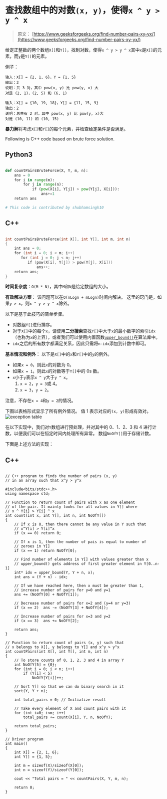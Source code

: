 # 查找数组中的对数`(x, y)`，使得`x ^ y > y ^ x`

> 原文： [https://www.geeksforgeeks.org/find-number-pairs-xy-yx/](https://www.geeksforgeeks.org/find-number-pairs-xy-yx/)

给定正整数的两个数组`X[]`和`Y[]`，找到对数，使得`x ^ y > y ^ x`其中`x`是`X[]`的元素，而`y`是`Y[]`的元素。

例子：

```
输入：X[] = {2, 1, 6}，Y = {1, 5}
输出：3
说明：共 3 对，其中 pow(x, y) 比 pow(y, x) 大
对是 (2, 1)，(2, 5) 和 (6, 1)

输入：X[] = {10, 19, 18}，Y[] = {11, 15, 9}
输出：2
说明：总共有 2 对，其中 pow(x, y) 比 pow(y, x)大
对是 (10, 11) 和 (10, 15)
```


**暴力解**将考虑`X[]`和`Y[]`的每个元素，并检查给定条件是否满足。

Following is C++ code based on brute force solution.

## Python3

```py

def countPairsBruteForce(X, Y, m, n): 
    ans = 0 
    for i in range(m): 
        for j in range(n): 
            if (pow(X[i], Y[j]) > pow(Y[j], X[i])): 
                ans+=1 
    return ans  

# This code is contributed by shubhamsingh10 

```

## C++ 

```cpp

int countPairsBruteForce(int X[], int Y[], int m, int n) 
{ 
    int ans = 0; 
    for (int i = 0; i < m; i++) 
       for (int j = 0; j < n; j++) 
          if (pow(X[i], Y[j]) > pow(Y[j], X[i])) 
              ans++; 
    return ans; 
} 

```

**时间复杂度**：`O(M * N)`，其中`M`和`N`是给定数组的大小。

**有效解决方案**：
该问题可以在`O(nLogn + mLogn)`时间内解决。 这里的窍门是，如果`y > x`，则`x ^ y > y ^ x`除外。

以下是基于此技巧的简单步骤。

*   对数组`Y[]`进行排序。
*   对于`X[]`中的每个`x`，请使用**二分搜索**查找`Y[]`中大于`x`的最小数字的索引`idx`（也称为`x`的上界），或者我们可以使用内置函数[`upper_bound()`](http://www.geeksforgeeks.org/stdupper_bound-in-cpp/)在算法库中。
*   `idx`之后的所有数字都满足关系，因此只需将`n-idx`添加到计数中即可。

**基本情况和例外**：
以下是`X[]`中的`x`和`Y[]`中的`y`的例外。

*   如果`x = 0`，则此`x`的对数为 0。
*   如果`x = 1`，则此`x`的对数等于`Y[]`中的 0s 数。
*   `x`小于`y`表示`x ^ y`大于`y ^ x`。
    1.  `x = 2`，`y = 3`或 4。
    2.  `x = 3`，`y = 2`。

注意，不存在`x = 4`和`y = 2`的情况。

下图以表格形式显示了所有例外情况。 值 1 表示对应的`(x, y)`形成有效对。
![exception table](img/5ac66bfd818f698f51cbccdcde7fd6cb.png)

在以下实现中，我们对`Y`数组进行预处理，并对其中的 0、1、2、3 和 4 进行计数，以便我们可以在恒定时间内处理所有异常。 数组`NoOfY[]`用于存储计数。

下面是上述方法的实现：

## C++

```

// C++ program to finds the number of pairs (x, y) 
// in an array such that x^y > y^x 

#include<bits/stdc++.h> 
using namespace std; 

// Function to return count of pairs with x as one element 
// of the pair. It mainly looks for all values in Y[] where 
// x ^ Y[i] > Y[i] ^ x 
int count(int x, int Y[], int n, int NoOfY[]) 
{ 
    // If x is 0, then there cannot be any value in Y such that 
    // x^Y[i] > Y[i]^x 
    if (x == 0) return 0; 

    // If x is 1, then the number of pais is equal to number of 
    // zeroes in Y[] 
    if (x == 1) return NoOfY[0]; 

    // Find number of elements in Y[] with values greater than x 
    // upper_bound() gets address of first greater element in Y[0..n-1] 
    int* idx = upper_bound(Y, Y + n, x); 
    int ans = (Y + n) - idx; 

    // If we have reached here, then x must be greater than 1, 
    // increase number of pairs for y=0 and y=1 
    ans += (NoOfY[0] + NoOfY[1]); 

    // Decrease number of pairs for x=2 and (y=4 or y=3) 
    if (x == 2)  ans -= (NoOfY[3] + NoOfY[4]); 

    // Increase number of pairs for x=3 and y=2 
    if (x == 3)  ans += NoOfY[2]; 

    return ans; 
} 

// Function to return count of pairs (x, y) such that 
// x belongs to X[], y belongs to Y[] and x^y > y^x 
int countPairs(int X[], int Y[], int m, int n) 
{ 
    // To store counts of 0, 1, 2, 3 and 4 in array Y 
    int NoOfY[5] = {0}; 
    for (int i = 0; i < n; i++) 
        if (Y[i] < 5) 
            NoOfY[Y[i]]++; 

    // Sort Y[] so that we can do binary search in it 
    sort(Y, Y + n); 

    int total_pairs = 0; // Initialize result 

    // Take every element of X and count pairs with it 
    for (int i=0; i<m; i++) 
        total_pairs += count(X[i], Y, n, NoOfY); 

    return total_pairs; 
} 

// Driver program  
int main() 
{ 
    int X[] = {2, 1, 6}; 
    int Y[] = {1, 5}; 

    int m = sizeof(X)/sizeof(X[0]); 
    int n = sizeof(Y)/sizeof(Y[0]); 

    cout << "Total pairs = " << countPairs(X, Y, m, n); 

    return 0; 
}

```